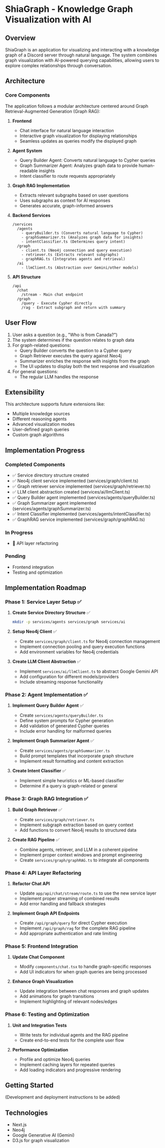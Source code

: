 # ShiaGraph - Knowledge Graph Visualization with AI

## Overview

ShiaGraph is an application for visualizing and interacting with a knowledge graph of a Discord server through natural language. The system combines graph visualization with AI-powered querying capabilities, allowing users to explore complex relationships through conversation.

## Architecture

### Core Components

The application follows a modular architecture centered around Graph Retrieval-Augmented Generation (Graph RAG):

1. **Frontend**
   - Chat interface for natural language interaction
   - Interactive graph visualization for displaying relationships
   - Seamless updates as queries modify the displayed graph

2. **Agent System**
   - Query Builder Agent: Converts natural language to Cypher queries
   - Graph Summarizer Agent: Analyzes graph data to provide human-readable insights
   - Intent classifier to route requests appropriately

3. **Graph RAG Implementation**
   - Extracts relevant subgraphs based on user questions
   - Uses subgraphs as context for AI responses
   - Generates accurate, graph-informed answers

4. **Backend Services**
   ```
   /services
     /agents
       - queryBuilder.ts (Converts natural language to Cypher)
       - graphSummarizer.ts (Analyzes graph data for insights)
       - intentClassifier.ts (Determines query intent)
     /graph
       - client.ts (Neo4j connection and query execution)
       - retriever.ts (Extracts relevant subgraphs)
       - graphRAG.ts (Integrates agents and retrieval)
     /ai
       - llmClient.ts (Abstraction over Gemini/other models)
   ```

5. **API Structure**
   ```
   /api
     /chat
       /stream - Main chat endpoint
     /graph
       /query - Execute Cypher directly
       /rag - Extract subgraph and return with summary
   ```

## User Flow

1. User asks a question (e.g., "Who is from Canada?")
2. The system determines if the question relates to graph data
3. For graph-related questions:
   - Query Builder converts the question to a Cypher query
   - Graph Retriever executes the query against Neo4j
   - Summarizer enriches the response with insights from the graph
   - The UI updates to display both the text response and visualization
4. For general questions:
   - The regular LLM handles the response

## Extensibility

This architecture supports future extensions like:
- Multiple knowledge sources
- Different reasoning agents
- Advanced visualization modes
- User-defined graph queries
- Custom graph algorithms

## Implementation Progress

### Completed Components

- ✅ Service directory structure created
- ✅ Neo4j client service implemented (services/graph/client.ts)
- ✅ Graph retriever service implemented (services/graph/retriever.ts)
- ✅ LLM client abstraction created (services/ai/llmClient.ts)
- ✅ Query Builder agent implemented (services/agents/queryBuilder.ts)
- ✅ Graph Summarizer agent implemented (services/agents/graphSummarizer.ts)
- ✅ Intent Classifier implemented (services/agents/intentClassifier.ts)
- ✅ GraphRAG service implemented (services/graph/graphRAG.ts)

### In Progress

- 🔄 API layer refactoring

### Pending

- Frontend integration
- Testing and optimization

## Implementation Roadmap

### Phase 1: Service Layer Setup ✅

1. **Create Service Directory Structure** ✅
   ```bash
   mkdir -p services/agents services/graph services/ai
   ```

2. **Setup Neo4j Client** ✅
   - Create `services/graph/client.ts` for Neo4j connection management
   - Implement connection pooling and query execution functions
   - Add environment variables for Neo4j credentials

3. **Create LLM Client Abstraction** ✅
   - Implement `services/ai/llmClient.ts` to abstract Google Gemini API
   - Add configuration for different models/providers
   - Include streaming response functionality

### Phase 2: Agent Implementation ✅

1. **Implement Query Builder Agent** ✅
   - Create `services/agents/queryBuilder.ts`
   - Define system prompts for Cypher generation
   - Add validation of generated Cypher queries
   - Include error handling for malformed queries

2. **Implement Graph Summarizer Agent** ✅
   - Create `services/agents/graphSummarizer.ts`
   - Build prompt templates that incorporate graph structure
   - Implement result formatting and content extraction

3. **Create Intent Classifier** ✅
   - Implement simple heuristics or ML-based classifier
   - Determine if a query is graph-related or general

### Phase 3: Graph RAG Integration ✅

1. **Build Graph Retriever** ✅
   - Create `services/graph/retriever.ts`
   - Implement subgraph extraction based on query context
   - Add functions to convert Neo4j results to structured data

2. **Create RAG Pipeline** ✅
   - Combine agents, retriever, and LLM in a coherent pipeline
   - Implement proper context windows and prompt engineering
   - Create `services/graph/graphRAG.ts` to integrate all components

### Phase 4: API Layer Refactoring

1. **Refactor Chat API**
   - Update `app/api/chat/stream/route.ts` to use the new service layer
   - Implement proper streaming of combined results
   - Add error handling and fallback strategies

2. **Implement Graph API Endpoints**
   - Create `/api/graph/query` for direct Cypher execution
   - Implement `/api/graph/rag` for the complete RAG pipeline
   - Add appropriate authentication and rate limiting

### Phase 5: Frontend Integration

1. **Update Chat Component**
   - Modify `components/chat.tsx` to handle graph-specific responses
   - Add UI indicators for when graph queries are being processed

2. **Enhance Graph Visualization**
   - Update integration between chat responses and graph updates
   - Add animations for graph transitions
   - Implement highlighting of relevant nodes/edges

### Phase 6: Testing and Optimization

1. **Unit and Integration Tests**
   - Write tests for individual agents and the RAG pipeline
   - Create end-to-end tests for the complete user flow

2. **Performance Optimization**
   - Profile and optimize Neo4j queries
   - Implement caching layers for repeated queries
   - Add loading indicators and progressive rendering

## Getting Started

(Development and deployment instructions to be added)

## Technologies

- Next.js
- Neo4j
- Google Generative AI (Gemini)
- D3.js for graph visualization
